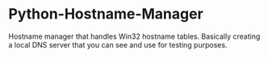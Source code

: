 # Python-Hostname-Manager
Hostname manager that handles Win32 hostname tables. Basically creating a local DNS server that you can see and use for testing purposes.
